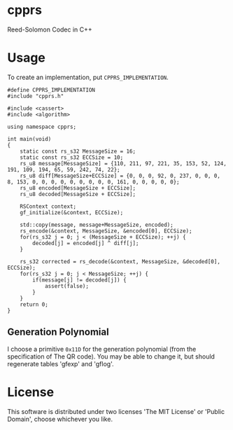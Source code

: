 # cpprs
Reed-Solomon Codec in C++

# Usage
To create an implementation, put `CPPRS_IMPLEMENTATION`.

```
#define CPPRS_IMPLEMENTATION
#include "cpprs.h"

#include <cassert>
#include <algorithm>

using namespace cpprs;

int main(void)
{
    static const rs_s32 MessageSize = 16;
    static const rs_s32 ECCSize = 10;
    rs_u8 message[MessageSize] = {110, 211, 97, 221, 35, 153, 52, 124, 191, 109, 194, 65, 59, 242, 74, 22};
    rs_u8 diff[MessageSize+ECCSize] = {0, 0, 0, 92, 0, 237, 0, 0, 0, 8, 153, 0, 0, 0, 0, 0, 0, 0, 0, 0, 161, 0, 0, 0, 0, 0};
    rs_u8 encoded[MessageSize + ECCSize];
    rs_u8 decoded[MessageSize + ECCSize];

    RSContext context;
    gf_initialize(&context, ECCSize);

    std::copy(message, message+MessageSize, encoded);
    rs_encode(&context, MessageSize, &encoded[0], ECCSize);
    for(rs_s32 j = 0; j < (MessageSize + ECCSize); ++j) {
        decoded[j] = encoded[j] ^ diff[j];
    }

    rs_s32 corrected = rs_decode(&context, MessageSize, &decoded[0], ECCSize);
    for(rs_s32 j = 0; j < MessageSize; ++j) {
        if(message[j] != decoded[j]) {
            assert(false);
        }
    }
    return 0;
}
```

## Generation Polynomial
I choose a primitive `0x11D` for the generation polynomial (from the specification of The QR code).
You may be able to change it, but should regenerate tables 'gfexp' and 'gflog'.

# License
This software is distributed under two licenses 'The MIT License' or 'Public Domain', choose whichever you like.

